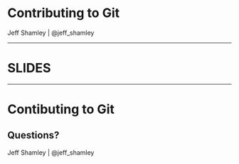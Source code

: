
# Contributing to Git

Jeff Shamley | @jeff_shamley

---

# SLIDES

---

# Contibuting to Git

## Questions?

Jeff Shamley | @jeff_shamley